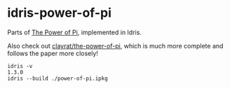 # idris-power-of-pi

Parts of [The Power of Pi](the-power-of-pi), implemented in Idris.

Also check out [clayrat/the-power-of-pi](clayrat-the-power-of-pi), which is much
more complete and follows the paper more closely!

```
idris -v
1.3.0
idris --build ./power-of-pi.ipkg
```

[the-power-of-pi]: https://cs.ru.nl/~wouters/Publications/ThePowerOfPi.pdf
[clayrat-the-power-of-pi]: https://github.com/clayrat/the-power-of-pi
